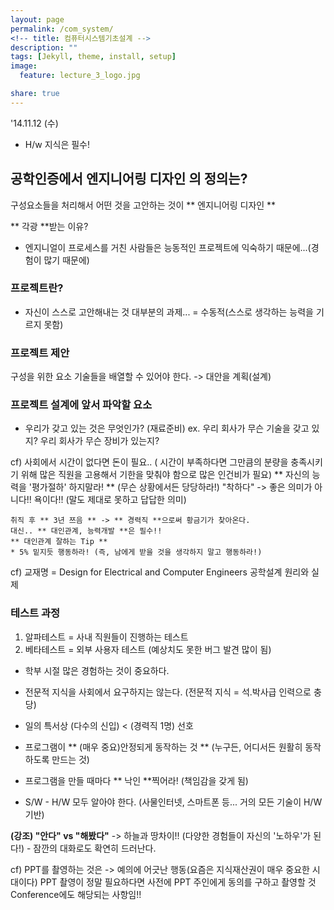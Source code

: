 ```yaml
---
layout: page
permalink: /com_system/
<!-- title: 컴퓨터시스템기초설계 -->
description: ""
tags: [Jekyll, theme, install, setup]
image:
  feature: lecture_3_logo.jpg

share: true
---
```


'14.11.12 (수)

* H/w 지식은 필수!

## 공학인증에서 **엔지니어링 디자인** 의 정의는?
구성요소들을 처리해서 어떤 것을 고안하는 것이 ** 엔지니어링 디자인 **

** 각광 **받는 이유?
- 엔지니얼이 프로세스를 거친 사람들은 능동적인 프로젝트에 익숙하기 때문에...(경험이 많기 때문에)

### 프로젝트란?
* 자신이 스스로 고안해내는 것
대부분의 과제... = 수동적(스스로 생각하는 능력을 기르지 못함)

### 프로젝트 제안
구성을 위한 요소 기술들을 배열할 수 있어야 한다. -> 대안을 계획(설계)

### 프로젝트 설계에 앞서 파악할 요소
- 우리가 갖고 있는 것은 무엇인가? (재료준비)
ex. 우리 회사가 무슨 기술을 갖고 있지?
    우리 회사가 무슨 장비가 있는지?

cf) 사회에서 시간이 없다면 돈이 필요.. ( 시간이 부족하다면 그만큼의 분량을 충족시키기 위해 많은 직원을 고용해서 기한을 맞춰야 함으로 많은 인건비가 필요)
    ** 자신의 능력을 '평가절하' 하지말라! **
    (무슨 상황에서든 당당하라!)
    "착하다" -> 좋은 의미가 아니다!! 욕이다!! (말도 제대로 못하고 답답한 의미)
    
    취직 후 ** 3년 쯔음 ** -> ** 경력직 **으로써 황금기가 찾아온다.
    대신.. ** 대인관계, 능력개발 **은 필수!!
    ** 대인관계 잘하는 Tip **
    * 5% 밑지듯 행동하라! (즉, 남에게 받을 것을 생각하지 말고 행동하라!)
    
cf) 교재명 = Design for Electrical and Computer Engineers
             공학설계 원리와 실제

### 테스트 과정
1. 알파테스트 = 사내 직원들이 진행하는 테스트
2. 베타테스트 = 외부 사용자 테스트
   (예상치도 못한 버그 발견 많이 됨)

- 학부 시절 많은 경험하는 것이 중요하다.
- 전문적 지식을 사회에서 요구하지는 않는다. (전문적 지식 = 석.박사급 인력으로 충당)
- 일의 특서상 (다수의 신입) < (경력직 1명) 선호

- 프로그램이 ** (매우 중요)안정되게 동작하는 것 ** (누구든, 어디서든 원활히 동작하도록 만드는 것)
- 프로그램을 만들 때마다 ** 낙인 **찍어라! (책임감을 갖게 됨)

- S/W - H/W 모두 알아야 한다.
(사물인터넷, 스마트폰 등... 거의 모든 기술이 H/W 기반)

**(강조) "안다" vs "해봤다"** -> 하늘과 땅차이!! (다양한 경험들이 자신의 '노하우'가 된다!) - 잠깐의 대화로도 확연히 드러난다.

cf) PPT를 촬영하는 것은 -> 예의에 어긋난 행동(요즘은 지식재산권이 매우 중요한 시대이다)
PPT 촬영이 정말 필요하다면 사전에 PPT 주인에게 동의를 구하고 촬영할 것
Conference에도 해당되는 사항임!!












